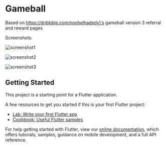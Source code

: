 # Gameball
Based on https://dribbble.com/noohelhadedy\'s gameball version 3 referral and reward pages

Screenshots:

![screenshot1](https://user-images.githubusercontent.com/45358715/164335151-edce4366-184a-4025-9cf4-cb4f4d562a0e.png)

![screenshot2](https://user-images.githubusercontent.com/45358715/164335244-90abbdb9-0acd-4ccd-b5dc-4bf0431b0dac.png)

![screenshot3](https://user-images.githubusercontent.com/45358715/164335280-d87f8788-5129-49ae-a02d-3bca6d8ccc35.png)


## Getting Started

This project is a starting point for a Flutter application.

A few resources to get you started if this is your first Flutter project:

- [Lab: Write your first Flutter app](https://flutter.dev/docs/get-started/codelab)
- [Cookbook: Useful Flutter samples](https://flutter.dev/docs/cookbook)

For help getting started with Flutter, view our
[online documentation](https://flutter.dev/docs), which offers tutorials,
samples, guidance on mobile development, and a full API reference.
